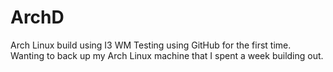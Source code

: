 # ArchD
Arch Linux build using I3 WM
Testing using GitHub for the first time.  Wanting to back up my Arch Linux machine that I spent a week building out.
